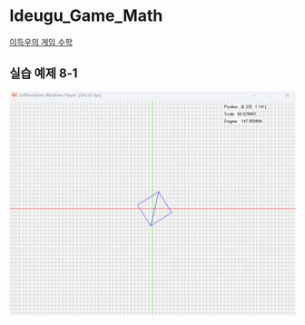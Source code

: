 # Ideugu_Game_Math
[이득우의 게임 수학](https://diesuki4.tistory.com/category/%EA%B2%8C%EC%9E%84%20%EC%88%98%ED%95%99/%EC%9D%B4%EB%93%9D%EC%9A%B0%EC%9D%98%20%EA%B2%8C%EC%9E%84%20%EC%88%98%ED%95%99)

## 실습 예제 8-1
![실습 예제 8-1](https://raw.githubusercontent.com/diesuki4/Ideugu_Game_Math/8-1_%EC%99%80%EC%9D%B4%EC%96%B4%ED%94%84%EB%A0%88%EC%9E%84_%EB%A0%8C%EB%8D%94%EB%A7%81_%EA%B5%AC%ED%98%84/Example.gif)
